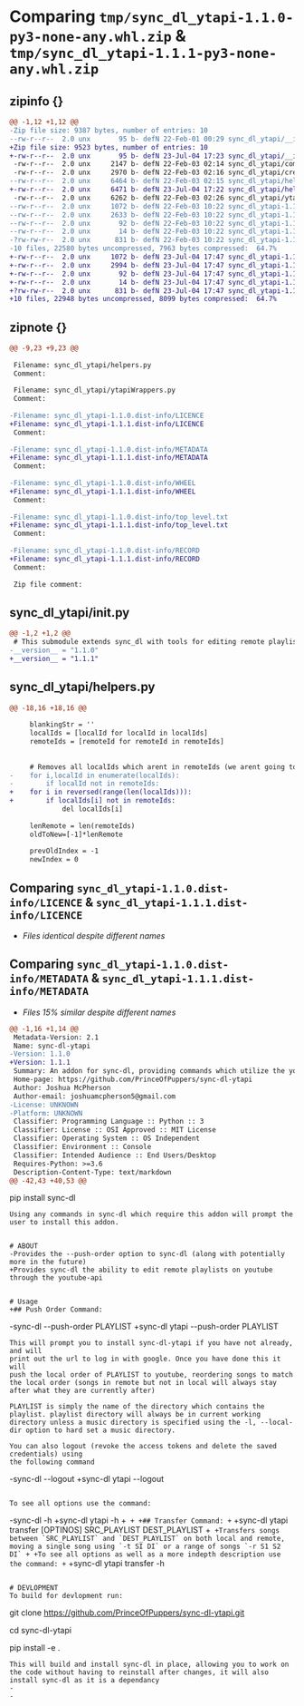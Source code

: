 # Comparing `tmp/sync_dl_ytapi-1.1.0-py3-none-any.whl.zip` & `tmp/sync_dl_ytapi-1.1.1-py3-none-any.whl.zip`

## zipinfo {}

```diff
@@ -1,12 +1,12 @@
-Zip file size: 9387 bytes, number of entries: 10
--rw-r--r--  2.0 unx       95 b- defN 22-Feb-01 00:29 sync_dl_ytapi/__init__.py
+Zip file size: 9523 bytes, number of entries: 10
+-rw-r--r--  2.0 unx       95 b- defN 23-Jul-04 17:23 sync_dl_ytapi/__init__.py
 -rw-r--r--  2.0 unx     2147 b- defN 22-Feb-03 02:14 sync_dl_ytapi/commands.py
 -rw-r--r--  2.0 unx     2970 b- defN 22-Feb-03 02:16 sync_dl_ytapi/credentials.py
--rw-r--r--  2.0 unx     6464 b- defN 22-Feb-03 02:15 sync_dl_ytapi/helpers.py
+-rw-r--r--  2.0 unx     6471 b- defN 23-Jul-04 17:22 sync_dl_ytapi/helpers.py
 -rw-r--r--  2.0 unx     6262 b- defN 22-Feb-03 02:26 sync_dl_ytapi/ytapiWrappers.py
--rw-r--r--  2.0 unx     1072 b- defN 22-Feb-03 10:22 sync_dl_ytapi-1.1.0.dist-info/LICENCE
--rw-r--r--  2.0 unx     2633 b- defN 22-Feb-03 10:22 sync_dl_ytapi-1.1.0.dist-info/METADATA
--rw-r--r--  2.0 unx       92 b- defN 22-Feb-03 10:22 sync_dl_ytapi-1.1.0.dist-info/WHEEL
--rw-r--r--  2.0 unx       14 b- defN 22-Feb-03 10:22 sync_dl_ytapi-1.1.0.dist-info/top_level.txt
-?rw-rw-r--  2.0 unx      831 b- defN 22-Feb-03 10:22 sync_dl_ytapi-1.1.0.dist-info/RECORD
-10 files, 22580 bytes uncompressed, 7963 bytes compressed:  64.7%
+-rw-r--r--  2.0 unx     1072 b- defN 23-Jul-04 17:47 sync_dl_ytapi-1.1.1.dist-info/LICENCE
+-rw-r--r--  2.0 unx     2994 b- defN 23-Jul-04 17:47 sync_dl_ytapi-1.1.1.dist-info/METADATA
+-rw-r--r--  2.0 unx       92 b- defN 23-Jul-04 17:47 sync_dl_ytapi-1.1.1.dist-info/WHEEL
+-rw-r--r--  2.0 unx       14 b- defN 23-Jul-04 17:47 sync_dl_ytapi-1.1.1.dist-info/top_level.txt
+?rw-rw-r--  2.0 unx      831 b- defN 23-Jul-04 17:47 sync_dl_ytapi-1.1.1.dist-info/RECORD
+10 files, 22948 bytes uncompressed, 8099 bytes compressed:  64.7%
```

## zipnote {}

```diff
@@ -9,23 +9,23 @@
 
 Filename: sync_dl_ytapi/helpers.py
 Comment: 
 
 Filename: sync_dl_ytapi/ytapiWrappers.py
 Comment: 
 
-Filename: sync_dl_ytapi-1.1.0.dist-info/LICENCE
+Filename: sync_dl_ytapi-1.1.1.dist-info/LICENCE
 Comment: 
 
-Filename: sync_dl_ytapi-1.1.0.dist-info/METADATA
+Filename: sync_dl_ytapi-1.1.1.dist-info/METADATA
 Comment: 
 
-Filename: sync_dl_ytapi-1.1.0.dist-info/WHEEL
+Filename: sync_dl_ytapi-1.1.1.dist-info/WHEEL
 Comment: 
 
-Filename: sync_dl_ytapi-1.1.0.dist-info/top_level.txt
+Filename: sync_dl_ytapi-1.1.1.dist-info/top_level.txt
 Comment: 
 
-Filename: sync_dl_ytapi-1.1.0.dist-info/RECORD
+Filename: sync_dl_ytapi-1.1.1.dist-info/RECORD
 Comment: 
 
 Zip file comment:
```

## sync_dl_ytapi/__init__.py

```diff
@@ -1,2 +1,2 @@
 # This submodule extends sync_dl with tools for editing remote playlists
-__version__ = "1.1.0"
+__version__ = "1.1.1"
```

## sync_dl_ytapi/helpers.py

```diff
@@ -18,16 +18,16 @@
     
     blankingStr = ''
     localIds = [localId for localId in localIds]
     remoteIds = [remoteId for remoteId in remoteIds]
 
 
     # Removes all localIds which arent in remoteIds (we arent going to upload songs)
-    for i,localId in enumerate(localIds):
-        if localId not in remoteIds:
+    for i in reversed(range(len(localIds))):
+        if localIds[i] not in remoteIds:
             del localIds[i]
 
     lenRemote = len(remoteIds)
     oldToNew=[-1]*lenRemote
 
     prevOldIndex = -1
     newIndex = 0
```

## Comparing `sync_dl_ytapi-1.1.0.dist-info/LICENCE` & `sync_dl_ytapi-1.1.1.dist-info/LICENCE`

 * *Files identical despite different names*

## Comparing `sync_dl_ytapi-1.1.0.dist-info/METADATA` & `sync_dl_ytapi-1.1.1.dist-info/METADATA`

 * *Files 15% similar despite different names*

```diff
@@ -1,16 +1,14 @@
 Metadata-Version: 2.1
 Name: sync-dl-ytapi
-Version: 1.1.0
+Version: 1.1.1
 Summary: An addon for sync-dl, providing commands which utilize the youtube api
 Home-page: https://github.com/PrinceOfPuppers/sync-dl-ytapi
 Author: Joshua McPherson
 Author-email: joshuamcpherson5@gmail.com
-License: UNKNOWN
-Platform: UNKNOWN
 Classifier: Programming Language :: Python :: 3
 Classifier: License :: OSI Approved :: MIT License
 Classifier: Operating System :: OS Independent
 Classifier: Environment :: Console
 Classifier: Intended Audience :: End Users/Desktop
 Requires-Python: >=3.6
 Description-Content-Type: text/markdown
@@ -42,43 +40,53 @@
 ```
 pip install sync-dl
 ```
 Using any commands in sync-dl which require this addon will prompt the user to install this addon.
 
 
 # ABOUT
-Provides the --push-order option to sync-dl (along with potentially more in the future)
+Provides sync-dl the ability to edit remote playlists on youtube through the youtube-api
 
 
 # Usage
+## Push Order Command:
 ```
-sync-dl --push-order PLAYLIST
+sync-dl ytapi --push-order PLAYLIST
 ```
 This will prompt you to install sync-dl-ytapi if you have not already, and will
 print out the url to log in with google. Once you have done this it will
 push the local order of PLAYLIST to youtube, reordering songs to match the local order (songs in remote but not in local will always stay after what they are currently after)
 
 PLAYLIST is simply the name of the directory which contains the playlist. playlist directory will always be in current working directory unless a music directory is specified using the -l, --local-dir option to hard set a music directory.
 
 You can also logout (revoke the access tokens and delete the saved credentials) using
 the following command
 ```
-sync-dl --logout
+sync-dl ytapi --logout
 ```
 
 To see all options use the command:
 ```
-sync-dl -h
+sync-dl ytapi -h
+```
+
+## Transfer Command:
+```
+sync-dl ytapi transfer [OPTINOS] SRC_PLAYLIST DEST_PLAYLIST
+```
+Transfers songs between `SRC_PLAYLIST` and `DEST_PLAYLIST` on both local and remote, moving a single song using `-t SI DI` or a range of songs `-r S1 S2 DI`
+
+To see all options as well as a more indepth description use the command:
+```
+sync-dl ytapi transfer -h
 ```
 
 # DEVLOPMENT
 To build for devlopment run:
 ```
 git clone https://github.com/PrinceOfPuppers/sync-dl-ytapi.git
 
 cd sync-dl-ytapi
 
 pip install -e .
 ```
 This will build and install sync-dl in place, allowing you to work on the code without having to reinstall after changes, it will also install sync-dl as it is a dependancy
-
-
```

